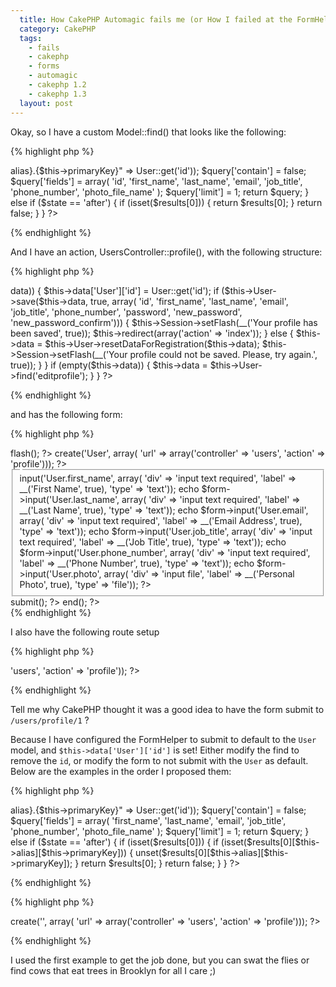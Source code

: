 ```yaml
---
  title: How CakePHP Automagic fails me (or How I failed at the FormHelper)
  category: CakePHP
  tags:
    - fails
    - cakephp
    - forms
    - automagic
    - cakephp 1.2
    - cakephp 1.3
  layout: post
---
```


Okay, so I have a custom Model::find() that looks like the following:

{% highlight php %}
<?php
	function _findEditprofile($state, $query, $results = array()) {
		if ($state == 'before') {
			$query['conditions'] = array("{$this->alias}.{$this->primaryKey}" => User::get('id'));
			$query['contain'] = false;
			$query['fields'] = array(
				'id', 'first_name', 'last_name', 'email', 
				'job_title', 'phone_number', 'photo_file_name'
			);
			$query['limit'] = 1;
			return $query;
		} else if ($state == 'after') {
			if (isset($results[0])) {
				return $results[0];
			}
			return false;
		}
	}
?>
{% endhighlight %}

And I have an action, UsersController::profile(), with the following structure:

{% highlight php %}
<?php
	function profile() {
		if (!empty($this->data)) {
			$this->data['User']['id'] = User::get('id');
			if ($this->User->save($this->data, true, array(
					'id', 'first_name', 'last_name', 'email', 'job_title', 'phone_number',
					'password', 'new_password', 'new_password_confirm'))) {
				$this->Session->setFlash(__('Your profile has been saved', true));
				$this->redirect(array('action' => 'index'));
			} else {
				$this->data = $this->User->resetDataForRegistration($this->data);
				$this->Session->setFlash(__('Your profile could not be saved. Please, try again.', true));
			}
		}
		if (empty($this->data)) {
			$this->data = $this->User->find('editprofile');
		}
	}
?>
{% endhighlight %}

and has the following form:

{% highlight php %}
<div>
	<?php $session->flash(); ?>
	<?php echo $form->create('User', array(
					'url' => array('controller' => 'users', 'action' => 'profile'))); ?>
		<fieldset>
			<legend><?php echo __('Edit Profile', true); ?></legend>
			<?php
				echo $form->input('User.first_name', array(
					'div' => 'input text required',
					'label' => __('First Name', true),
					'type' => 'text'));
				echo $form->input('User.last_name', array(
					'div' => 'input text required',
					'label' => __('Last Name', true),
					'type' => 'text'));
				echo $form->input('User.email', array(
					'div' => 'input text required',
					'label' => __('Email Address', true),
					'type' => 'text'));
				echo $form->input('User.job_title', array(
					'div' => 'input text required',
					'label' => __('Job Title', true),
					'type' => 'text'));
				echo $form->input('User.phone_number', array(
					'div' => 'input text required',
					'label' => __('Phone Number', true),
					'type' => 'text'));
				echo $form->input('User.photo', array(
					'div' => 'input file',
					'label' => __('Personal Photo', true),
					'type' => 'file'));
			?>
		</fieldset>
	<?php echo $form->submit(); ?>
	<?php echo $form->end(); ?>
</div>
{% endhighlight %}

I also have the following route setup

{% highlight php %}
<?php
	Router::connect('/profile', array('controller' => 'users', 'action' => 'profile'));
?>
{% endhighlight %}

Tell me why CakePHP thought it was a good idea to have the form submit to `/users/profile/1` ?

Because I have configured the FormHelper to submit to default to the `User` model, and `$this->data['User']['id']` is set! Either modify the find to remove the `id`, or modify the form to not submit with the `User` as default. Below are the examples in the order I proposed them:

{% highlight php %}
<?php
	function _findEditprofile($state, $query, $results = array()) {
		if ($state == 'before') {
			$query['conditions'] = array("{$this->alias}.{$this->primaryKey}" => User::get('id'));
			$query['contain'] = false;
			$query['fields'] = array(
				'first_name', 'last_name', 'email', 
				'job_title', 'phone_number', 'photo_file_name'
			);
			$query['limit'] = 1;
			return $query;
		} else if ($state == 'after') {
			if (isset($results[0])) {
				if (isset($results[0][$this->alias][$this->primaryKey])) {
					unset($results[0][$this->alias][$this->primaryKey]);
				}
				return $results[0];
			}
			return false;
		}
	}
?>
{% endhighlight %}

{% highlight php %}
<?php echo $form->create('', array(
				'url' => array('controller' => 'users', 'action' => 'profile'))); ?>
{% endhighlight %}

I used the first example to get the job done, but you can swat the flies or find cows that eat trees in Brooklyn for all I care ;)